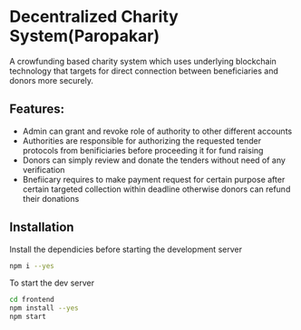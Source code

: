 # Decentralized Charity System(Paropakar)

A crowfunding based charity system which uses underlying blockchain technology that targets for direct connection between beneficiaries and donors more securely.

## Features:

- Admin can grant and revoke role of authority to other different accounts
- Authorities are responsible for authorizing the requested tender protocols from benificiaries before proceeding it for fund raising
- Donors can simply review and donate the tenders without need of any verification
- Bnefiicary requires to make payment request for certain purpose after certain targeted collection within deadline otherwise donors can refund their donations

## Installation

Install the dependicies before starting the development server

```sh
npm i --yes
```

To start the dev server

```sh
cd frontend
npm install --yes
npm start
```
